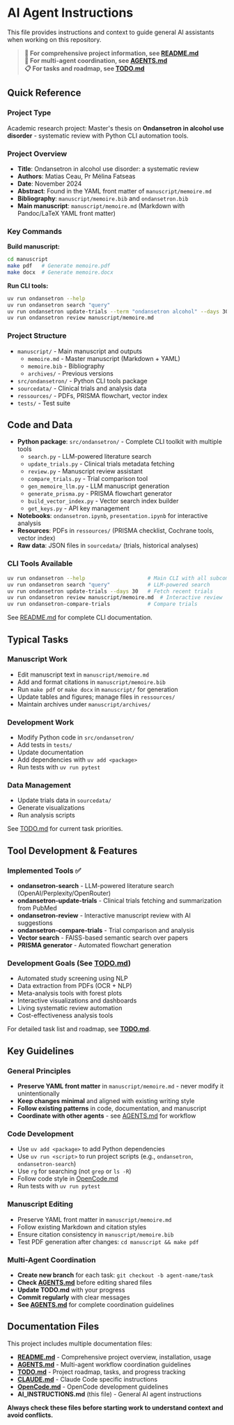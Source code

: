 # AI Agent Instructions

This file provides instructions and context to guide general AI assistants when working on this repository.

> **📖 For comprehensive project information, see [README.md](README.md)**  
> **🤖 For multi-agent coordination, see [AGENTS.md](AGENTS.md)**  
> **📋 For tasks and roadmap, see [TODO.md](TODO.md)**

## Quick Reference

### Project Type
Academic research project: Master's thesis on **Ondansetron in alcohol use disorder** - systematic review with Python CLI automation tools.

### Project Overview

- **Title**: Ondansetron in alcohol use disorder: a systematic review
- **Authors**: Matias Ceau, Pr Mélina Fatseas
- **Date**: November 2024
- **Abstract**: Found in the YAML front matter of `manuscript/memoire.md`
- **Bibliography**: `manuscript/memoire.bib` and `ondansetron.bib`
- **Main manuscript**: `manuscript/memoire.md` (Markdown with Pandoc/LaTeX YAML front matter)

### Key Commands

**Build manuscript:**
```bash
cd manuscript
make pdf   # Generate memoire.pdf
make docx  # Generate memoire.docx
```

**Run CLI tools:**
```bash
uv run ondansetron --help
uv run ondansetron search "query"
uv run ondansetron update-trials --term "ondansetron alcohol" --days 30
uv run ondansetron review manuscript/memoire.md
```

### Project Structure

- `manuscript/` - Main manuscript and outputs
  - `memoire.md` - Master manuscript (Markdown + YAML)
  - `memoire.bib` - Bibliography
  - `archives/` - Previous versions
- `src/ondansetron/` - Python CLI tools package
- `sourcedata/` - Clinical trials and analysis data
- `ressources/` - PDFs, PRISMA flowchart, vector index
- `tests/` - Test suite


## Code and Data

- **Python package**: `src/ondansetron/` - Complete CLI toolkit with multiple tools
  - `search.py` - LLM-powered literature search
  - `update_trials.py` - Clinical trials metadata fetching
  - `review.py` - Manuscript review assistant
  - `compare_trials.py` - Trial comparison tool
  - `gen_memoire_llm.py` - LLM manuscript generation
  - `generate_prisma.py` - PRISMA flowchart generator
  - `build_vector_index.py` - Vector search index builder
  - `get_keys.py` - API key management
- **Notebooks**: `ondansetron.ipynb`, `presentation.ipynb` for interactive analysis
- **Resources**: PDFs in `ressources/` (PRISMA checklist, Cochrane tools, vector index)
- **Raw data**: JSON files in `sourcedata/` (trials, historical analyses)

### CLI Tools Available

```bash
uv run ondansetron --help                    # Main CLI with all subcommands
uv run ondansetron search "query"            # LLM-powered search
uv run ondansetron update-trials --days 30   # Fetch recent trials
uv run ondansetron review manuscript/memoire.md  # Interactive review
uv run ondansetron-compare-trials            # Compare trials
```

See [README.md](README.md) for complete CLI documentation.

## Typical Tasks

### Manuscript Work
- Edit manuscript text in `manuscript/memoire.md`
- Add and format citations in `manuscript/memoire.bib`
- Run `make pdf` or `make docx` in `manuscript/` for generation
- Update tables and figures; manage files in `ressources/`
- Maintain archives under `manuscript/archives/`

### Development Work
- Modify Python code in `src/ondansetron/`
- Add tests in `tests/`
- Update documentation
- Add dependencies with `uv add <package>`
- Run tests with `uv run pytest`

### Data Management
- Update trials data in `sourcedata/`
- Generate visualizations
- Run analysis scripts

See [TODO.md](TODO.md) for current task priorities.

## Tool Development & Features

### Implemented Tools ✅
- **ondansetron-search** - LLM-powered literature search (OpenAI/Perplexity/OpenRouter)
- **ondansetron-update-trials** - Clinical trials fetching and summarization from PubMed
- **ondansetron-review** - Interactive manuscript review with AI suggestions
- **ondansetron-compare-trials** - Trial comparison and analysis
- **Vector search** - FAISS-based semantic search over papers
- **PRISMA generator** - Automated flowchart generation

### Development Goals (See [TODO.md](TODO.md))
- Automated study screening using NLP
- Data extraction from PDFs (OCR + NLP)
- Meta-analysis tools with forest plots
- Interactive visualizations and dashboards
- Living systematic review automation
- Cost-effectiveness analysis tools

For detailed task list and roadmap, see **[TODO.md](TODO.md)**.
## Key Guidelines

### General Principles
- **Preserve YAML front matter** in `manuscript/memoire.md` - never modify it unintentionally
- **Keep changes minimal** and aligned with existing writing style
- **Follow existing patterns** in code, documentation, and manuscript
- **Coordinate with other agents** - see [AGENTS.md](AGENTS.md) for workflow

### Code Development
- Use `uv add <package>` to add Python dependencies
- Use `uv run <script>` to run project scripts (e.g., `ondansetron`, `ondansetron-search`)
- Use `rg` for searching (not `grep` or `ls -R`)
- Follow code style in [OpenCode.md](OpenCode.md)
- Run tests with `uv run pytest`

### Manuscript Editing
- Preserve YAML front matter in `manuscript/memoire.md`
- Follow existing Markdown and citation styles
- Ensure citation consistency in `manuscript/memoire.bib`
- Test PDF generation after changes: `cd manuscript && make pdf`

### Multi-Agent Coordination
- **Create new branch** for each task: `git checkout -b agent-name/task`
- **Check [AGENTS.md](AGENTS.md)** before editing shared files
- **Update TODO.md** with your progress
- **Commit regularly** with clear messages
- **See [AGENTS.md](AGENTS.md)** for complete coordination guidelines

## Documentation Files

This project includes multiple documentation files:

- **[README.md](README.md)** - Comprehensive project overview, installation, usage
- **[AGENTS.md](AGENTS.md)** - Multi-agent workflow coordination guidelines
- **[TODO.md](TODO.md)** - Project roadmap, tasks, and progress tracking
- **[CLAUDE.md](CLAUDE.md)** - Claude Code specific instructions
- **[OpenCode.md](OpenCode.md)** - OpenCode development guidelines
- **AI_INSTRUCTIONS.md** (this file) - General AI agent instructions

**Always check these files before starting work to understand context and avoid conflicts.**
